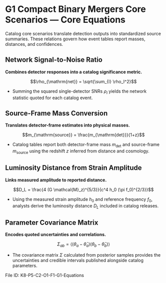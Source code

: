 # G1 Compact Binary Mergers Core Scenarios — Core Equations

Catalog core scenarios translate detection outputs into standardized source summaries. These relations govern how event tables report masses, distances, and confidences.

## Network Signal-to-Noise Ratio
**Combines detector responses into a catalog significance metric.**

$$\rho_{\mathrm{net}} = \sqrt{\sum_{I} \rho_I^2}$$

- Summing the squared single-detector SNRs $\rho_I$ yields the network statistic quoted for each catalog event.

## Source-Frame Mass Conversion
**Translates detector-frame estimates into physical masses.**

$$m_{\mathrm{source}} = \frac{m_{\mathrm{det}}}{1+z}$$

- Catalog tables report both detector-frame mass $m_{\mathrm{det}}$ and source-frame $m_{\mathrm{source}}$ using the redshift $z$ inferred from distance and cosmology.

## Luminosity Distance from Strain Amplitude
**Links measured amplitude to reported distance.**

$$D_L = \frac{4 (G \mathcal{M}_z)^{5/3}}{c^4 h_0 (\pi f_0)^{2/3}}$$

- Using the measured strain amplitude $h_0$ and reference frequency $f_0$, analysts derive the luminosity distance $D_L$ included in catalog releases.

## Parameter Covariance Matrix
**Encodes quoted uncertainties and correlations.**

$$\Sigma_{ab} = \langle (\theta_a - \bar{\theta}_a)(\theta_b - \bar{\theta}_b) \rangle$$

- The covariance matrix $\Sigma$ calculated from posterior samples provides the uncertainties and credible intervals published alongside catalog parameters.

File ID: K8-P5-C2-O1-F1-G1-Equations
